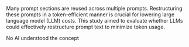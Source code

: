 Many prompt sections are reused across multiple prompts. Restructuring these prompts in a token-efficient manner is crucial for lowering large language model (LLM) costs. This study aimed to evaluate whether LLMs could effectively restructure prompt text to minimize token usage.

No AI understood the concept



